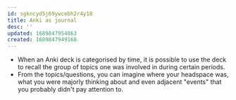 ```yaml
---
id: sgkncyd5j69ywcebh2r4y18
title: Anki as journal
desc: ''
updated: 1689847954863
created: 1689847949168
---
```


- When an Anki deck is categorised by time, it is possible to use the deck to recall the group of topics one was involved in during certain periods.
- From the topics/questions, you can imagine where your headspace was, what you were majorly thinking about and even adjacent "events" that you probably didn't pay attention to.
